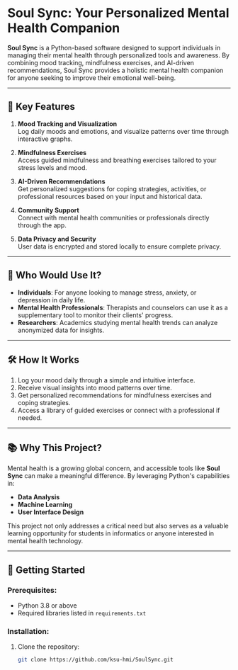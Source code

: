 # Soul Sync: Your Personalized Mental Health Companion

**Soul Sync** is a Python-based software designed to support individuals in managing their mental health through personalized tools and awareness. By combining mood tracking, mindfulness exercises, and AI-driven recommendations, Soul Sync provides a holistic mental health companion for anyone seeking to improve their emotional well-being.

---

## 🌟 **Key Features**
1. **Mood Tracking and Visualization**  
   Log daily moods and emotions, and visualize patterns over time through interactive graphs.
   
2. **Mindfulness Exercises**  
   Access guided mindfulness and breathing exercises tailored to your stress levels and mood.

3. **AI-Driven Recommendations**  
   Get personalized suggestions for coping strategies, activities, or professional resources based on your input and historical data.

4. **Community Support**  
   Connect with mental health communities or professionals directly through the app.

5. **Data Privacy and Security**  
   User data is encrypted and stored locally to ensure complete privacy.

---

## 👥 **Who Would Use It?**
- **Individuals**: For anyone looking to manage stress, anxiety, or depression in daily life.
- **Mental Health Professionals**: Therapists and counselors can use it as a supplementary tool to monitor their clients' progress.
- **Researchers**: Academics studying mental health trends can analyze anonymized data for insights.

---

## 🛠️ **How It Works**
1. Log your mood daily through a simple and intuitive interface.
2. Receive visual insights into mood patterns over time.
3. Get personalized recommendations for mindfulness exercises and coping strategies.
4. Access a library of guided exercises or connect with a professional if needed.

---

## 📚 **Why This Project?**
Mental health is a growing global concern, and accessible tools like **Soul Sync** can make a meaningful difference. By leveraging Python's capabilities in:
- **Data Analysis**
- **Machine Learning**
- **User Interface Design**

This project not only addresses a critical need but also serves as a valuable learning opportunity for students in informatics or anyone interested in mental health technology.

---

## 🚀 **Getting Started**
### Prerequisites:
- Python 3.8 or above
- Required libraries listed in `requirements.txt`

### Installation:
1. Clone the repository:
   ```bash
   git clone https://github.com/ksu-hmi/SoulSync.git

